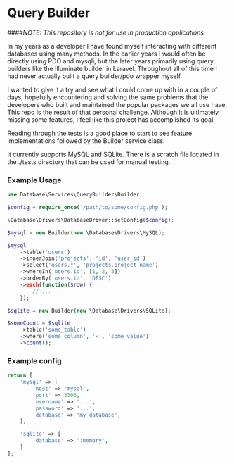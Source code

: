 # Query Builder

####*NOTE: This repository is not for use in production applications*

In my years as a developer I have found myself interacting with different databases using many methods. In the earlier years
I would often be directly using PDO and mysqli, but the later years primarily using query builders like the
Illuminate builder in Laravel. Throughout all of this time I had never actually built a query builder/pdo wrapper myself. 

I wanted to give it a try and see what I could come up with in a couple of days, hopefully encountering and solving the same problems that the developers
who built and maintained the popular packages we all use have. This repo is the result of that personal challenge. 
Although it is ultimately missing some features, I feel like this project has accomplished its goal.

Reading through the tests is a good place to start to see feature implementations followed by the Builder service class.

It currently supports MySQL and SQLite. There is a scratch file located in the ./tests directory that can be used for manual testing.

### Example Usage

```php
use Database\Services\QueryBuilder\Builder;

$config = require_once('/path/to/some/config.php');

\Database\Drivers\DatabaseDriver::setConfig($config);

$mysql = new Builder(new \Database\Drivers\MySQL);

$mysql
    ->table('users')
    ->innerJoin('projects', 'id', 'user_id')
    ->select('users.*', 'projects.project_name')
    ->whereIn('users.id', [1, 2, 3])   
    ->orderBy('users.id', 'DESC')
    ->each(function($row) {
        // ...
    });

$sqlite = new Builder(new \Database\Drivers\SQLite);

$someCount = $sqlite
    ->table('some_table')
    ->where('some_column', '=', 'some_value')
    ->count();
``` 

### Example config
```php
return [
    'mysql' => [
        'host' => 'mysql',
        'port' => 3306,
        'username' => '...',
        'password' => '...',
        'database' => 'my_database',
    ],

    'sqlite' => [
        'database' => ':memory',
    ]
];

```